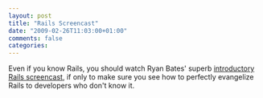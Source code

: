 ```yaml
---
layout: post
title: "Rails Screencast"
date: "2009-02-26T11:03:00+01:00"
comments: false
categories: 
---
```


<p>Even if you know Rails, you should watch Ryan Bates' superb <a href="http://media.rubyonrails.org/video/rails_blog_2.mov">introductory Rails screencast</a>, if only to make sure you see how to perfectly evangelize Rails to developers who don't know it.    </p>


